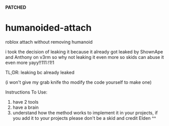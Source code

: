 **PATCHED**

# humanoided-attach
roblox attach without removing humanoid

i took the decision of leaking it because it already got leaked by ShownApe and Anthony on v3rm so why not leaking it even more so skids can abuse it even more yayy!!111:!1!1

TL;DR: leaking bc already leaked

(i won't give my grab knife tho modify the code yourself to make one)

Instructions To Use:

1. have 2 tools
2. have a brain
3. understand how the method works to implement it in your projects, if you add it to your projects please don't be a skid and credit Elden ^^
